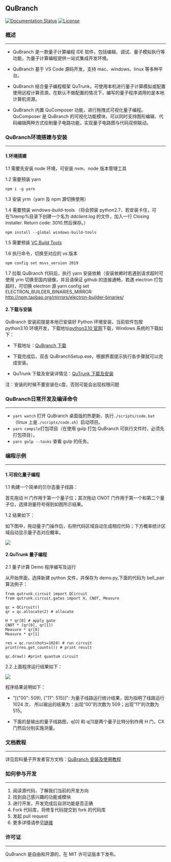 QuBranch
---

[![Documentation Status](https://img.shields.io/badge/docs-latest-brightgreen.svg)](http://developer.queco.cn/learn/doc/detail?id=12&childrenid=14)
[![License](https://img.shields.io/badge/license-MIT-blue.svg)](LICENSE)

### **概述**
---


- QuBranch 是一款量子计算编程 IDE 软件，包括编辑、调试、量子模拟执行等功能，为量子计算编程提供一站式集成开发环境。
- QuBranch 基于 VS Code 源码开发，支持 mac、windows、linux 等多种平台。
- QuBranch 结合量子编程框架 QuTrunk，可使用本机进行量子计算模拟或配置使用远程计算资源。在默认不做配置的情况下，编写的量子程序调用的是本地计算机资源。

- QuBranch 内置 QuComposer 功能，进行拖拽式可视化量子编程。QuComposer 是 QuBranch 的可视化功能模块，可以同时支持图形编辑、代码编辑两种方式绘制量子电路功能，实现量子电路图与代码双侧联动。

### **QuBranch环境搭建与安装**
---

#### 1.环境搭建

1.1 需要先安装 node 环境，可安装 nvm、node 版本管理工具

1.2 需要预装 yarn

```
npm i -g yarn
```

1.3 安装 yrm（yarn 及 npm 源切换使用）

1.4 需要预装 windows-build-tools （将会预装 python2.7，若安装卡住，可在%temp%目录下创建一个名为 dd*client*.log 的文件，加入一行 Closing installer. Return code: 3010.然后保存。）

```
npm install --global windows-build-tools
```

1.5 需要预装 [VC Build Tools](https://docs.microsoft.com/zh-cn/visualstudio/releases/2019/history)

1.6 执行命令，切换至对应的 vs 版本

```
npm config set msvs_version 2019
```

1.7 拉取 QuBranch 代码后，执行 yarn 安装依赖（安装依赖时若遇到请求超时可使用 yrm 切换至国内镜像，并且请保证 github 的连接通畅，若遇 electron 打包超时，可切换 electron 源 yarn config set ELECTRON_BUILDER_BINARIES_MIRROR http://npm.taobao.org/mirrors/electron-builder-binaries/

#### 2.下载与安装

QuBranch 安装前提是本地已安装好 Python 环境安装，当前软件包按 python3.10 环境开发，下载地址[python3.10 官网](https://www.python.org/)下载，Windows 系统的下载如下：

- 下载地址：[QuBranch 下载](http://developer.queco.cn/download/list)

- 下载完成后，双击 QuBranchSetup.exe，根据界面提示执行各步骤就可以完成安装。

- QuTrunk 下载及安装详情见：[QuTrunk 下载及安装](http://developer.queco.cn/learn/doc/detail?id=12&childrenid=14)

注：安装的时候不要安装在c盘，否则可能会出现权限问题

### **QuBranch日常开发及编译命令**
---

- `yarn watch` 打开 QuBranch 桌面版的热更新、执行`./scripts/code.bat`（linux 上是`./scripts/code.sh`）启动项目。
- `yarn compile`打包项目（在使用 gulp 打包 QuBranch 可执行文件时，必须先打包项目）。
- `yarn gulp --tasks` 查看 gulp 的任务。

### **编程示例**
---

#### 1.可视化量子编程

1.1 构建一个简单的贝尔态量子线路：

首先拖动 H 门作用于第一个量子位；其次拖动 CNOT 门作用于第一个和第二个量子位，选择测量符号得到如图所示结果。

1.2 结果如下：

如下图中，拖动量子门操作后，右侧代码区域自动生成相应代码；下方概率统计区域自动显示量子态对应概率。

![](http://developer.queco.cn/media/images/QuComposerBeiErDianLu.original.jpg)

#### 2.QuTrunk 量子编程

2.1 量子计算 Demo 程序编写及运行

从开始界面，选择新建 python 文件，并保存为 demo.py,下面的代码为 bell_pair 算法例子：

    from qutrunk.circuit import QCircuit
    from qutrunk.circuit.gates import H, CNOT, Measure

    qc = QCircuit()
    qr = qc.allocate(2) # allocate

    H * qr[0] # apply gate
    CNOT * (qr[0], qr[1])
    Measure * qr[0]
    Measure * qr[1]

    res = qc.run(shots=1024) # run circuit
    print(res.get_counts()) # print result

    qc.draw() #print quantum circuit

2.2 上面程序运行结果如下：

![](http://developer.queco.cn/media/images/demoChengXuYunXingJieGuo.original.jpg)

程序结果说明如下：

- "[{"00": 509}, {"11": 515}]": 为量子线路运行统计结果，因为指明了线路运行 1024 次， 所以输出的结果为：出现“00”的次数为 509；出现“11”的次数为 515。

- 下面的是输出的量子线路图，q[0] 和 q[1]是两个量子比特分别作用 H 门，CX 门然后分别实施测量。

### **文档教程**
---

详见启科量子开发者官方文档：[QuBranch 安装及使用教程](http://developer.queco.cn/learn/doc/detail?id=12&childrenid=14)

### **如何参与开发**
---

1. 阅读源代码，了解我们当前的开发方向
2. 找到自己感兴趣的功能或模块
3. 进行开发，开发完成后自测功能是否正确
4. Fork 代码库，将修复代码提交到 fork 的代码库
5. 发起 pull request
6. 更多详情请参见[链接](./CONTRIBUTING.md)

### **许可证**
---

QuBranch 是自由和开源的，在 MIT 许可证版本下发布。
